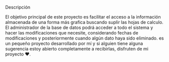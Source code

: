 Descripción

El objetivo principal de este proyecto es facilitar el acceso a la información almacenada de una forma más grafica buscando suplir las hojas de calculo. El administrador de la base de datos podrá acceder a todo el sistema y hacer las modificaciones que necesite, considerando fechas de modificaciones y posteriormente cuando algún dato haya sido eliminado. es un pequeño proyecto desarrollado por mí y si alguien tiene alguna sugerencia estoy abierto completamente a recibirlas, disfruten de mi proyecto ♥️.
